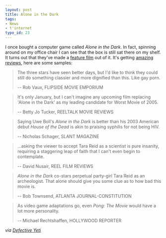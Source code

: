 ```yaml
---
layout: post
title: Alone in the Dark
tags:
- News
- t'internet
typo_id: 23
---
```

I once bought a computer game called *Alone in the Dark*.  In fact, spinning around on my office chair I can see that the box is still sat there on my shelf.  It turns out that they've made a [feature film](https://www.imdb.com/title/tt0369226/) out of it.  It's getting [amazing reviews](https://www.rottentomatoes.com/m/alone_in_the_dark/), here are some samples:

> The three stars have seen better days, but I'd like to think they could
> still do something classier and more dignified than this. Like gay porn.
>
> -- Rob Vaux, FLIPSIDE MOVIE EMPORIUM

> It's only January, but I can't imagine any upcoming film replacing
> 'Alone in the Dark' as my leading candidate for Worst Movie of 2005.
>
> -- Betty Jo Tucker, REELTALK MOVIE REVIEWS

> Saying Uwe Boll's *Alone in the Dark* is better than his 2003 American
> debut *House of the Dead* is akin to praising syphilis for not being HIV.
>
> -- Nicholas Schager, SLANT MAGAZINE

> ...asking the viewer to accept Tara Reid as a scientist is pure insanity,
> requiring a staggering leap of faith that I can't even begin to contemplate.
>
> -- David Nusair, REEL FILM REVIEWS

> *Alone in the Dark* co-stars perpetual party-girl Tara Reid as an
> archeologist. That alone should give you some clue as to how bad this
> movie is.
>
> -- Bob Townsend, ATLANTA JOURNAL-CONSTITUTION

> As video game adaptations go, even *Pong: The Movie* would have a lot
> more personality.
>
> -- Michael Rechtshaffen, HOLLYWOOD REPORTER

*via [Defective Yeti](http://www.defectiveyeti.com/archives/001159.html)*
